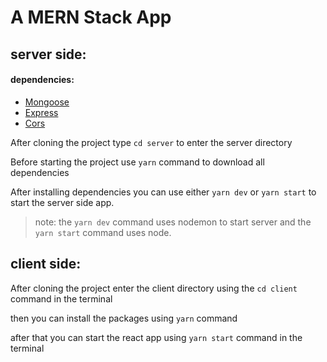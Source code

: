 # A MERN Stack App

## server side:

#### dependencies:

- [Mongoose](https://mongoosejs.com/)
- [Express](https://expressjs.com/)
- [Cors](https://expressjs.com/en/resources/middleware/cors.html)

After cloning the project type `cd server` to enter the server directory

Before starting the project use `yarn` command to download all dependencies

After installing dependencies you can use either `yarn dev` or `yarn start` to start the server side app.

> note: the `yarn dev` command uses nodemon to start server and the `yarn start` command uses node.

## client side:

After cloning the project enter the client directory using the `cd client` command in the terminal

then you can install the packages using `yarn` command

after that you can start the react app using `yarn start` command in the terminal
